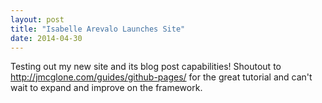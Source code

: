 ```yaml
---
layout: post
title: "Isabelle Arevalo Launches Site"
date: 2014-04-30
---
```


Testing out my new site and its blog post capabilities! Shoutout to http://jmcglone.com/guides/github-pages/ for the great tutorial and can't wait to expand and improve on the framework.
